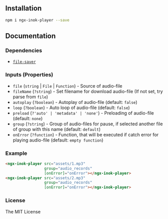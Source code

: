 ## Installation
```bash
npm i ngx-inok-player --save
```

## Documentation

### Dependencies

- [`file-saver`](https://www.npmjs.com/package/file-saver)

### Inputs (Properties)

-  `file` (`string` | `File` | `Function`) - Source of audio-file
-  `fileName` (`?string`) - Set filename for download audio-file (If not set, try parse from `file`)
-  `autoplay` (`?boolean`) - Autoplay of audio-file (default: `false`)
-  `loop` (`?boolean`) - Auto loop of audio-file (default: `false`)
-  `preload` (`?'auto' | 'metadata' | 'none'`) - Preloading of audio-file (default: `none`)
-  `group` (`?string`) - Group of audio-files for pause, if selected another file of group with this name (default: `default`)
-  `onError` (`?function`) - Function, that will be executed if catch error for playing audio-file (default: `empty function`)

### Example

```html
<ngx-inok-player src="assets/1.mp3"
                 group="audio_records" 
                 [onError]="onError"></ngx-inok-player>
<ngx-inok-player src="assets/2.mp3"
                 group="audio_records" 
                 [onError]="onError"></ngx-inok-player>
```

### License

The MIT License

